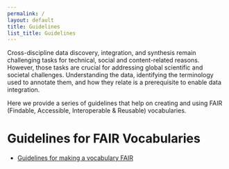 ```yaml
---
permalink: /
layout: default
title: Guidelines
list_title: Guidelines
---
```


Cross-discipline data discovery, integration, and synthesis remain challenging tasks for technical, social and content-related reasons. However, those tasks are crucial for addressing global scientific and societal challenges. Understanding the data, identifying the terminology used to annotate them, and how they relate is a prerequisite to enable data integration. 

Here we provide a series of guidelines that help on creating and using FAIR (Findable, Accessible, Interoperable & Reusable) vocabularies.

# Guidelines for FAIR Vocabularies

- [Guidelines for making a vocabulary FAIR](_pages/makeVocabularyFAIR.md)
